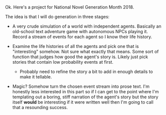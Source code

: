 Ok. Here's a project for National Novel Generation Month 2018.

The idea is that I will do generation in three stages:

* A very crude simulation of a world with independent agents. Basically an
old-school text adventure game with autonomous NPCs playing it. Record a
stream of events for each agent so I know their life history.


* Examine the life histories of all the agents and pick one that is
"interesting" somehow. Not sure what exactly that means. Some sort of function
that judges how good the agent's story is. Likely just pick stories that
contain low probability events at first.

  * Probably need to refine the story a bit to add in enough details to make it 
tellable.

* Magic? Somehow turn the chosen event stream into prose text. I'm honestly less
interested in this part so if I can get to the point where I'm templating out
a boring, stiff narration of the agent's story but the story itself __would__
be interesting if it were written well then I'm going to call that a
resounding success.
